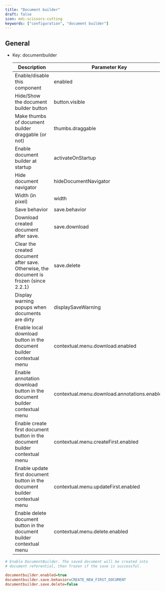 ```yaml
---
title: "Document builder"
draft: false
icon: mdi-scissors-cutting
keywords: ["configuration", "document builder"]
---
```


## General

- Key: documentbuilder

    | Description                                                                            | Parameter Key                                | Type    |
    | -------------------------------------------------------------------------------------- | -------------------------------------------- | ------- |
    | Enable/disable this component                                                          | enabled                                      | Boolean |
    | Hide/Show the document builder button                                                  | button.visible                               | Boolean |
    | Make thumbs of document builder draggable (or not)                                     | thumbs.draggable                             | Boolean |
    | Enable document builder at startup                                                     | activateOnStartup                            | Boolean |
    | Hide document navigator                                                                | hideDocumentNavigator                        | Boolean |
    | Width (in pixel)                                                                       | width                                        | Integer |
    | Save behavior                                                                          | save.behavior                                | String  |
    | Download created document after save.                                                  | save.download                                | Boolean |
    | Clear the created document after save. Otherwise, the document is frozen (since 2.2.1) | save.delete                                  | Boolean |
    | Display warning popups when documents are dirty                                        | displaySaveWarning                           | Boolean |
    | Enable local download button in the document builder contextual menu                   | contextual.menu.download.enabled             | Boolean |
    | Enable annotation download button in the document builder contextual menu              | contextual.menu.download.annotations.enabled | Boolean |
    | Enable create first document button in the document builder contextual menu            | contextual.menu.createFirst.enabled          | Boolean |
    | Enable update first document button in the document builder contextual menu            | contextual.menu.updateFirst.enabled          | Boolean |
    | Enable delete document button in the document builder contextual menu                  | contextual.menu.delete.enabled               | Boolean |


```cfg
# Enable DocumentBuilder. The saved document will be created into
# document referential, then frozen if the save is successful.

documentbuilder.enabled=true
documentbuilder.save.behavior=CREATE_NEW_FIRST_DOCUMENT
documentbuilder.save.delete=false
```


